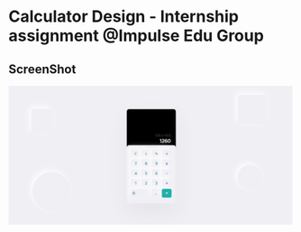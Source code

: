 # Calculator Design - Internship assignment @Impulse Edu Group

## ScreenShot

!['screenshot'](./src/screenshot/screenshot.jpg)
